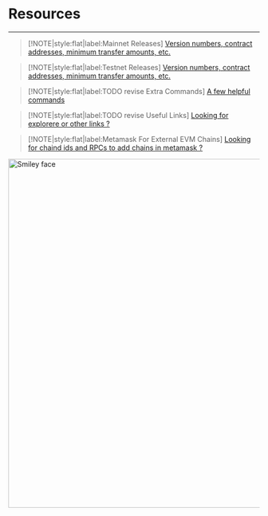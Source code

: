 # Resources
----

> [!NOTE|style:flat|label:Mainnet Releases]
> [Version numbers, contract addresses, minimum transfer amounts, etc.](/resources/mainnet-releases)

> [!NOTE|style:flat|label:Testnet Releases]
> [Version numbers, contract addresses, minimum transfer amounts, etc.](/resources/testnet-releases)

> [!NOTE|style:flat|label:TODO revise Extra Commands]
> [A few helpful commands](/resources/extra-commands)

> [!NOTE|style:flat|label:TODO revise Useful Links]
> [Looking for explorere or other links ?](/resources/useful-links)

> [!NOTE|style:flat|label:Metamask For External EVM Chains]
> [Looking for chaind ids and RPCs to add chains in metamask ?](/resources/metamask)

<!-- slide:break-40 -->

 <img src="_media/axelar-robot.png" alt="Smiley face" width="700" height="700" style="float:bottom">